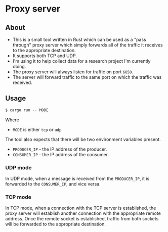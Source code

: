 # Proxy server

## About

+ This is a small tool written in Rust which can be used as a "pass through" proxy server which simply forwards all of the traffic it receives to the appropriate destination.
+ It supports both TCP and UDP.
+ I'm using it to help collect data for a research project I'm currently doing.
+ The proxy server will always listen for traffic on port `6850`.
+ The server will forward traffic to the same port on which the traffic was received.

## Usage

```bash
$ cargo run -- MODE
```

Where

+ `MODE` is either `tcp` or `udp`

The tool also expects that there will be two environment variables present.

+ `PRODUCER_IP` - the IP address of the producer.
+ `CONSUMER_IP` - the IP address of the consumer.

### UDP mode

In UDP mode, when a message is received from the `PRODUCER_IP`, it is forwarded to the `CONSUMER_IP`, and vice versa.

### TCP mode

In TCP mode, when a connection with the TCP server is established, the proxy server will establish another connection with the appropriate remote address. Once the remote socket is established, traffic from both sockets will be forwarded to the appropriate destination.
